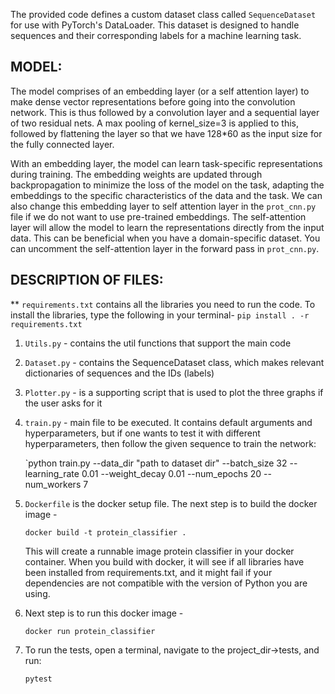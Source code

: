 The provided code defines a custom dataset class called `SequenceDataset` for use with PyTorch's DataLoader. This dataset is designed to handle sequences and their corresponding labels for a machine learning task. 

## MODEL:

The model comprises of an embedding layer (or a self attention layer) to make dense vector representations before going into the convolution network. This is thus followed by a convolution layer and a sequential layer of two residual nets. A max pooling of kernel_size=3 is applied to this, followed by flattening the layer so that we have 128*60 as the input size for the fully connected layer.

With an embedding layer, the model can learn task-specific representations during training. The embedding weights are updated through backpropagation to minimize the loss of the model on the task, adapting the embeddings to the specific characteristics of the data and the task. We can also change this embedding layer to self attention layer in the `prot_cnn.py` file if we do not want to use pre-trained embeddings. The self-attention layer will allow the model to learn the representations directly from the input data. This can be beneficial when you have a domain-specific dataset. You can uncomment the self-attention layer in the forward pass in `prot_cnn.py`.


## DESCRIPTION OF FILES:

** `requirements.txt` contains all the libraries you need to run the code. To install the libraries, type the following in your terminal-
   `pip install . -r requirements.txt`
   
1. `Utils.py` - contains the util functions that support the main code
   
2. `Dataset.py` - contains the SequenceDataset class, which makes relevant dictionaries of sequences and the IDs (labels)
   
3. `Plotter.py` - is a supporting script that is used to plot the three graphs if the user asks for it
   
4. `train.py` - main file to be executed. It contains default arguments and hyperparameters, but if one wants to test it with different hyperparameters, then follow the given sequence to train the network:

      `python train.py --data_dir "path to dataset dir" --batch_size 32 --learning_rate 0.01 --weight_decay 0.01 --num_epochs 20 --num_workers 7

5. `Dockerfile` is the docker setup file. The next step is to build the docker image -

   `docker build -t protein_classifier .`

   This will create a runnable image protein classifier in your docker container. When you build with docker, it will see if all libraries have been installed from requirements.txt, and it might fail if your dependencies are not compatible with the version of Python you are using.

7. Next step is to run this docker image -
   
     `docker run protein_classifier`

8. To run the tests, open a terminal, navigate to the project_dir->tests, and run:

   `pytest`

